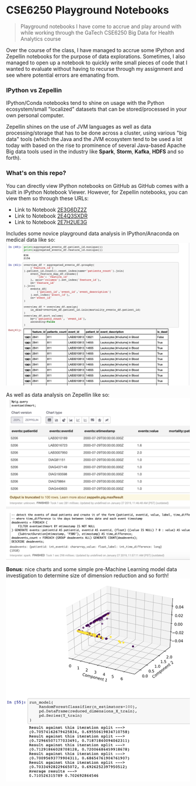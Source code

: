 # CSE6250 Playground Notebooks
> Playground notebooks I have come to accrue and play around with while working through the 
GaTech CSE6250 Big Data for Health Analytics course

Over the course of the class, I have managed to accrue some IPython and Zepellin notebooks 
for the purpose of data explorations. Sometimes, I also managed to open up a notebook 
to quickly write small pieces of code that I wanted to evaluate without having to 
recurse through my assignment and see where potential errors are emanating from.

### IPython vs Zepellin
IPython/Conda notebooks tend to shine on usage with the Python ecosystem/small "localized" 
datasets that can be stored/processed in your own personal computer.

Zepellin shines on the use of JVM languages as well as data processing/storage that has to be done 
across a cluster, using various "big data" tools (which the Java and the JVM ecosystem 
tend to be used a lot today with based on the rise to prominence of several Java-based 
Apache Big data tools used in the industry like **Spark**, **Storm**, **Kafka**, **HDFS** 
and so forth).

### What's on this repo?
You can directly view IPython notebooks on GitHub as GitHub comes with a built in IPython 
Notebook Viewer. However, for Zepellin notebooks, you can view them so through these URLs:
  * Link to Notebook [2E3G6DZ2Z](https://www.zepl.com/viewer/notebooks/bm90ZTovL2FwYXJhZ2FzL2ZmNTEyZjBiZDkyYTRkNzNiMjM3MThiZTFlODEzNmUzL25vdGUuanNvbg) 
  * Link to Notebook [2E4Q3SXDR](https://www.zepl.com/viewer/notebooks/bm90ZTovL2FwYXJhZ2FzL2MzMjY1NTViYzI3MDRhZmY5NTA1YTZlYTQwNDIxZWU5L25vdGUuanNvbg) 
  * Link to Notebook [2E7H2UE3G](https://www.zepl.com/viewer/notebooks/bm90ZTovL2FwYXJhZ2FzLzM5OWQ3YTYwZGJlZDQ4MjhiODlhMGU0YTU4N2RkNTg0L25vdGUuanNvbg) 

Includes some novice playground data analysis in IPython/Anaconda on medical data like so:
![](https://raw.githubusercontent.com/alastairparagas/bdh_notebooks/master/assets/asset1.png)

As well as data analysis on Zepellin like so:
![](https://raw.githubusercontent.com/alastairparagas/bdh_notebooks/master/assets/asset2.png)

**Bonus**: nice charts and some simple pre-Machine Learning model data investigation to 
determine size of dimension reduction and so forth!
![](https://raw.githubusercontent.com/alastairparagas/bdh_notebooks/master/assets/asset3.png)